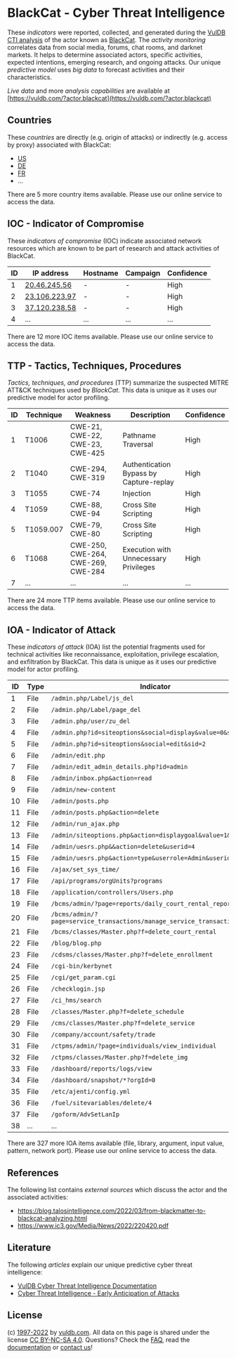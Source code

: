 # BlackCat - Cyber Threat Intelligence

These _indicators_ were reported, collected, and generated during the [VulDB CTI analysis](https://vuldb.com/?kb.cti) of the actor known as [BlackCat](https://vuldb.com/?actor.blackcat). The _activity monitoring_ correlates data from social media, forums, chat rooms, and darknet markets. It helps to determine associated actors, specific activities, expected intentions, emerging research, and ongoing attacks. Our unique _predictive model_ uses _big data_ to forecast activities and their characteristics.

_Live data_ and more _analysis capabilities_ are available at [https://vuldb.com/?actor.blackcat](https://vuldb.com/?actor.blackcat)

## Countries

These _countries_ are directly (e.g. origin of attacks) or indirectly (e.g. access by proxy) associated with BlackCat:

* [US](https://vuldb.com/?country.us)
* [DE](https://vuldb.com/?country.de)
* [FR](https://vuldb.com/?country.fr)
* ...

There are 5 more country items available. Please use our online service to access the data.

## IOC - Indicator of Compromise

These _indicators of compromise_ (IOC) indicate associated network resources which are known to be part of research and attack activities of BlackCat.

ID | IP address | Hostname | Campaign | Confidence
-- | ---------- | -------- | -------- | ----------
1 | [20.46.245.56](https://vuldb.com/?ip.20.46.245.56) | - | - | High
2 | [23.106.223.97](https://vuldb.com/?ip.23.106.223.97) | - | - | High
3 | [37.120.238.58](https://vuldb.com/?ip.37.120.238.58) | - | - | High
4 | ... | ... | ... | ...

There are 12 more IOC items available. Please use our online service to access the data.

## TTP - Tactics, Techniques, Procedures

_Tactics, techniques, and procedures_ (TTP) summarize the suspected MITRE ATT&CK techniques used by _BlackCat_. This data is unique as it uses our predictive model for actor profiling.

ID | Technique | Weakness | Description | Confidence
-- | --------- | -------- | ----------- | ----------
1 | T1006 | CWE-21, CWE-22, CWE-23, CWE-425 | Pathname Traversal | High
2 | T1040 | CWE-294, CWE-319 | Authentication Bypass by Capture-replay | High
3 | T1055 | CWE-74 | Injection | High
4 | T1059 | CWE-88, CWE-94 | Cross Site Scripting | High
5 | T1059.007 | CWE-79, CWE-80 | Cross Site Scripting | High
6 | T1068 | CWE-250, CWE-264, CWE-269, CWE-284 | Execution with Unnecessary Privileges | High
7 | ... | ... | ... | ...

There are 24 more TTP items available. Please use our online service to access the data.

## IOA - Indicator of Attack

These _indicators of attack_ (IOA) list the potential fragments used for technical activities like reconnaissance, exploitation, privilege escalation, and exfiltration by BlackCat. This data is unique as it uses our predictive model for actor profiling.

ID | Type | Indicator | Confidence
-- | ---- | --------- | ----------
1 | File | `/admin.php/Label/js_del` | High
2 | File | `/admin.php/Label/page_del` | High
3 | File | `/admin.php/user/zu_del` | High
4 | File | `/admin.php?id=siteoptions&social=display&value=0&sid=2` | High
5 | File | `/admin.php?id=siteoptions&social=edit&sid=2` | High
6 | File | `/admin/edit.php` | High
7 | File | `/admin/edit_admin_details.php?id=admin` | High
8 | File | `/admin/inbox.php&action=read` | High
9 | File | `/admin/new-content` | High
10 | File | `/admin/posts.php` | High
11 | File | `/admin/posts.php&action=delete` | High
12 | File | `/admin/run_ajax.php` | High
13 | File | `/admin/siteoptions.php&action=displaygoal&value=1&roleid=1` | High
14 | File | `/admin/uesrs.php&&action=delete&userid=4` | High
15 | File | `/admin/uesrs.php&action=type&userrole=Admin&userid=3` | High
16 | File | `/ajax/set_sys_time/` | High
17 | File | `/api/programs/orgUnits?programs` | High
18 | File | `/application/controllers/Users.php` | High
19 | File | `/bcms/admin/?page=reports/daily_court_rental_report` | High
20 | File | `/bcms/admin/?page=service_transactions/manage_service_transaction` | High
21 | File | `/bcms/classes/Master.php?f=delete_court_rental` | High
22 | File | `/blog/blog.php` | High
23 | File | `/cdsms/classes/Master.php?f=delete_enrollment` | High
24 | File | `/cgi-bin/kerbynet` | High
25 | File | `/cgi/get_param.cgi` | High
26 | File | `/checklogin.jsp` | High
27 | File | `/ci_hms/search` | High
28 | File | `/classes/Master.php?f=delete_schedule` | High
29 | File | `/cms/classes/Master.php?f=delete_service` | High
30 | File | `/company/account/safety/trade` | High
31 | File | `/ctpms/admin/?page=individuals/view_individual` | High
32 | File | `/ctpms/classes/Master.php?f=delete_img` | High
33 | File | `/dashboard/reports/logs/view` | High
34 | File | `/dashboard/snapshot/*?orgId=0` | High
35 | File | `/etc/ajenti/config.yml` | High
36 | File | `/fuel/sitevariables/delete/4` | High
37 | File | `/goform/AdvSetLanIp` | High
38 | ... | ... | ...

There are 327 more IOA items available (file, library, argument, input value, pattern, network port). Please use our online service to access the data.

## References

The following list contains _external sources_ which discuss the actor and the associated activities:

* https://blog.talosintelligence.com/2022/03/from-blackmatter-to-blackcat-analyzing.html
* https://www.ic3.gov/Media/News/2022/220420.pdf

## Literature

The following _articles_ explain our unique predictive cyber threat intelligence:

* [VulDB Cyber Threat Intelligence Documentation](https://vuldb.com/?kb.cti)
* [Cyber Threat Intelligence - Early Anticipation of Attacks](https://www.scip.ch/en/?labs.20201022)

## License

(c) [1997-2022](https://vuldb.com/?kb.changelog) by [vuldb.com](https://vuldb.com/?kb.about). All data on this page is shared under the license [CC BY-NC-SA 4.0](https://creativecommons.org/licenses/by-nc-sa/4.0/). Questions? Check the [FAQ](https://vuldb.com/?kb.faq), read the [documentation](https://vuldb.com/?kb) or [contact us](https://vuldb.com/?contact)!
